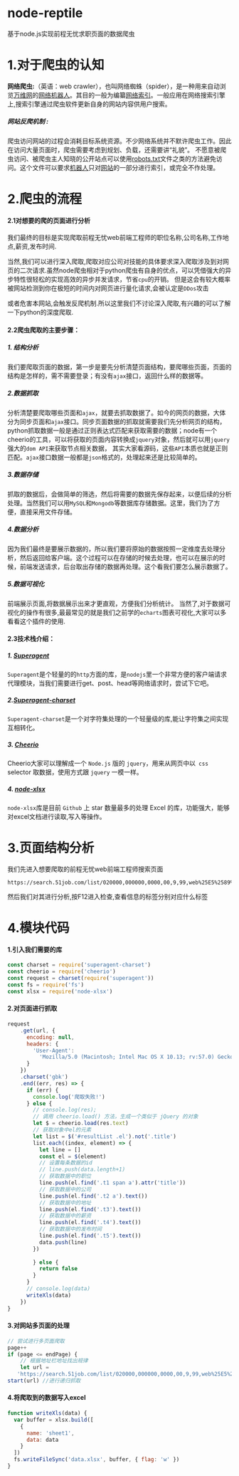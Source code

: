 # node-reptile
基于node.js实现前程无忧求职页面的数据爬虫

# 1.对于爬虫的认知

**网络爬虫:**（英语：web crawler），也叫网络蜘蛛（spider），是一种用来自动浏览[万维网](https://zh.wikipedia.org/wiki/%E4%B8%87%E7%BB%B4%E7%BD%91)的[网络机器人](https://zh.wikipedia.org/w/index.php?title=%E7%BD%91%E7%BB%9C%E6%9C%BA%E5%99%A8%E4%BA%BA&action=edit&redlink=1)。其目的一般为编纂[网络索引](https://zh.wikipedia.org/w/index.php?title=%E7%BD%91%E7%BB%9C%E7%B4%A2%E5%BC%95&action=edit&redlink=1)。一般应用在网络搜索引擎上,搜索引擎通过爬虫软件更新自身的网站内容供用户搜索。

##### 网站反爬机制  :

爬虫访问网站的过程会消耗目标系统资源。不少网络系统并不默许爬虫工作。因此在访问大量页面时，爬虫需要考虑到规划、负载，还需要讲“礼貌”。 不愿意被爬虫访问、被爬虫主人知晓的公开站点可以使用[robots.txt](https://zh.wikipedia.org/wiki/Robots.txt)文件之类的方法避免访问。这个文件可以要求[机器人](https://zh.wikipedia.org/w/index.php?title=%E8%BD%AF%E4%BB%B6%E5%8A%A9%E7%90%86&action=edit&redlink=1)只对[网站](https://zh.wikipedia.org/wiki/%E7%BD%91%E7%AB%99)的一部分进行索引，或完全不作处理。



# 2.爬虫的流程

#### 2.1对想要的爬的页面进行分析

我们最终的目标是实现爬取前程无忧web前端工程师的职位名称,公司名称,工作地点,薪资,发布时间.

当然,我们可以进行深入爬取,爬取对应公司对技能的具体要求深入爬取涉及到对网页的二次请求.虽然node爬虫相对于python爬虫有自身的优点，可以凭借强大的异步特性很轻松的实现高效的异步并发请求，节省`cpu`的开销。 但是这会有较大概率被网站检测到你在极短的时间内对网页进行量化请求,会被认定是`DDos`攻击

[^DDos攻击]: (分布式拒绝服务攻击是指处于不同位置的多个攻击者同时向一个或数个目标发动攻击，或者一个攻击者控制了位于不同位置的多台机器并利用这些机器对受害者同时实施攻击。由于攻击的发出点是分布在不同地方的，这类攻击称为分布式拒绝服务攻击，其中的攻击者可以有多个。)

或者危害本网站,会触发反爬机制.所以这里我们不讨论深入爬取,有兴趣的可以了解一下python的深度爬取.



#### 2.2爬虫爬取的主要步骤： 

##### 1. 结构分析

我们要爬取页面的数据，第一步是要先分析清楚页面结构，要爬哪些页面，页面的结构是怎样的，需不需要登录；有没有`ajax`接口，返回什么样的数据等。

##### 2.数据抓取

分析清楚要爬取哪些页面和`ajax`，就要去抓取数据了。如今的网页的数据，大体分为同步页面和`ajax`接口。同步页面数据的抓取就需要我们先分析网页的结构，python抓取数据一般是通过正则表达式匹配来获取需要的数据；node有一个cheerio的工具，可以将获取的页面内容转换成`jquery`对象，然后就可以用`jquery`强大的`dom API`来获取节点相关数据， 其实大家看源码，这些`API`本质也就是正则匹配。`ajax`接口数据一般都是`json`格式的，处理起来还是比较简单的。

##### 3.数据存储

 抓取的数据后，会做简单的筛选，然后将需要的数据先保存起来，以便后续的分析处理。当然我们可以用`MySQL`和`Mongodb`等数据库存储数据。这里，我们为了方便，直接采用文件存储。 

##### 4.数据分析

因为我们最终是要展示数据的，所以我们要将原始的数据按照一定维度去处理分析，然后返回给客户端。这个过程可以在存储的时候去处理，也可以在展示的时候，前端发送请求，后台取出存储的数据再处理。这个看我们要怎么展示数据了。 

##### 5.数据可视化

前端展示页面,将数据展示出来才更直观，方便我们分析统计。 当然了,对于数据可视化的操作有很多,最最常见的就是我们之前学的`echarts`图表可视化,大家可以多看看这个插件的使用.

#### 2.3技术栈介绍：

##### 1. [Superagent](https://link.juejin.im?target=http%3A%2F%2Fvisionmedia.github.io%2Fsuperagent%2F)

`Superagent`是个轻量的的`http`方面的库，是`nodejs`里一个非常方便的客户端请求代理模块，当我们需要进行get、post、head等网络请求时，尝试下它吧。

##### 2.[Superagent-charset](http://www.tuicool.com/articles/6Rbyu2)

`Superagent-charset`是一个对字符集处理的一个轻量级的库,能让字符集之间实现互相转化。

##### 3. [Cheerio](https://link.juejin.im?target=https%3A%2F%2Fgithub.com%2Fcheeriojs%2Fcheerio)

Cheerio大家可以理解成一个 `Node.js` 版的 `jquery`，用来从网页中以` css` selector 取数据，使用方式跟 `jquery` 一模一样。

##### 4. [node-xlsx](https://www.jianshu.com/p/7d2e584cbcc1)

`node-xlsx`库是目前 `Github` 上 star 数量最多的处理 Excel 的库，功能强大，能够对excel文档进行读取,写入等操作。



# 3.页面结构分析

我们先进入想要爬取的前程无忧web前端工程师搜索页面

```
https://search.51job.com/list/020000,000000,0000,00,9,99,web%25E5%2589%258D%25E7%25AB%25AF,2,1.htmllang=c&stype=1&postchannel=0000&workyear=99&cotype=99°reefrom=99&jobterm=99&companysize=99&lonlat=0%2C0&radius=-1&ord_field=0&confirmdate=9&fromType=&dibiaoid=0&address=&line=&specialarea=00&from=&welfare=
```

 然后我们对其进行分析,按F12进入检查,查看信息的标签分别对应什么标签

 

# 4.模块代码

#### 1.引入我们需要的库

```js
const charset = require('superagent-charset')
const cheerio = require('cheerio')
const request = charset(require('superagent'))
const fs = require('fs')
const xlsx = require('node-xlsx')
```



#### 2.对页面进行抓取

```js
request
    .get(url, {
      encoding: null,
      headers: {
        'User-Agent':
          'Mozilla/5.0 (Macintosh; Intel Mac OS X 10.13; rv:57.0) Gecko/20100101 Firefox/57.0'
      }
    })
    .charset('gbk')
    .end((err, res) => {
      if (err) {
        console.log('爬取失败!')
      } else {
        // console.log(res);
        // 调用 cheerio.load() 方法，生成一个类似于 jQuery 的对象
        let $ = cheerio.load(res.text)
        // 获取对象中el的元素
        let list = $('#resultList .el').not('.title')
        list.each((index, element) => {
          let line = []
          const el = $(element)
          // 设置每条数据的id
          // line.push(data.length+1)
          // 获取数据中的职位
          line.push(el.find('.t1 span a').attr('title'))
          // 获取数据中的公司
          line.push(el.find('.t2 a').text())
          // 获取数据中的地址
          line.push(el.find('.t3').text())
          // 获取数据中的薪资
          line.push(el.find('.t4').text())
          // 获取数据中的发布时间
          line.push(el.find('.t5').text())
          data.push(line)
        })
        
        } else {
          return false
        }
      }
      // console.log(data)
      writeXls(data)
    })
}
```



####  3.对网站多页面的处理

```js
// 尝试进行多页面爬取
page++
if (page <= endPage) {
    // 根据地址栏地址找出规律
    let url =
   'https://search.51job.com/list/020000,000000,0000,00,9,99,web%25E5%2589%258D%25E7%25AB%25AF,2,' +page +'.html?lang=c&stype=1&postchannel=0000&workyear=99&cotype=99&degreefrom=99&jobterm=99&companysize=99&lonlat=0%2C0&radius=-1&ord_field=0&confirmdate=9&fromType=&dibiaoid=0&address=&line=&specialarea=00&from=&welfare='
start(url) //进行递归抓取
```



#### 4.将爬取到的数据写入excel

```js
function writeXls(data) {
  var buffer = xlsx.build([
    {
      name: 'sheet1',
      data: data
    }
  ])
  fs.writeFileSync('data.xlsx', buffer, { flag: 'w' })
}
```



 
